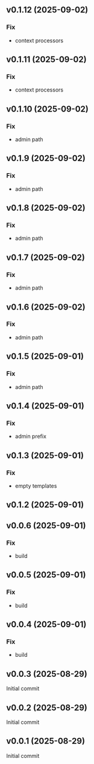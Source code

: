 ## v0.1.12 (2025-09-02)

### Fix

- context processors

## v0.1.11 (2025-09-02)

### Fix

- context processors

## v0.1.10 (2025-09-02)

### Fix

- admin path

## v0.1.9 (2025-09-02)

### Fix

- admin path

## v0.1.8 (2025-09-02)

### Fix

- admin path

## v0.1.7 (2025-09-02)

### Fix

- admin path

## v0.1.6 (2025-09-02)

### Fix

- admin path

## v0.1.5 (2025-09-01)

### Fix

- admin path

## v0.1.4 (2025-09-01)

### Fix

- admin prefix

## v0.1.3 (2025-09-01)

### Fix

- empty templates

## v0.1.2 (2025-09-01)

## v0.0.6 (2025-09-01)

### Fix

- build

## v0.0.5 (2025-09-01)

### Fix

- build

## v0.0.4 (2025-09-01)

### Fix

- build

## v0.0.3 (2025-08-29)
Initial commit
## v0.0.2 (2025-08-29)
Initial commit
## v0.0.1 (2025-08-29)
Initial commit
